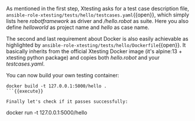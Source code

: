 As mentioned in the first step, Xtesting asks for a test case description file,
```ansible-role-xtesting/tests/hello/testcases.yaml```{{open}}, which simply
lists here *robotframework* as driver and */hello.robot* as suite. Here you
also define *helloworld* as project name and *hello* as case name.

The second and last requirement about Docker is also easily achievable as
highlighted by ```ansible-role-xtesting/tests/hello/Dockerfile```{{open}}.
It basically inherits from the official Xtesting Docker image
(it's alpine:13 + xtesting python package) and copies both *hello.robot* and
your *testcases.yaml*.

You can now build your own testing container:
```
docker build -t 127.0.0.1:5000/hello .
```{{execute}}

Finally let's check if it passes successfully:
```
docker run -t 127.0.0.1:5000/hello
```{{execute}}
